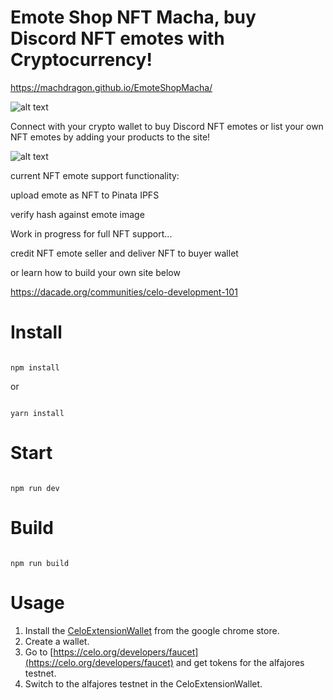 # Emote Shop NFT Macha, buy Discord NFT emotes with Cryptocurrency!

https://machdragon.github.io/EmoteShopMacha/

![alt text](https://i.imgur.com/bom1ybx.png)

Connect with your crypto wallet to buy Discord NFT emotes or list your own NFT emotes by adding your products to the site!

![alt text](https://i.imgur.com/06rVO2F.png)

current NFT emote support functionality:

upload emote as NFT to Pinata IPFS

verify hash against emote image

Work in progress for full NFT support...

credit NFT emote seller and deliver NFT to buyer wallet

or learn how to build your own site below

https://dacade.org/communities/celo-development-101

# Install

```

npm install

```

or 

```

yarn install

```

# Start

```

npm run dev

```

# Build

```

npm run build

```
# Usage
1. Install the [CeloExtensionWallet](https://chrome.google.com/webstore/detail/celoextensionwallet/kkilomkmpmkbdnfelcpgckmpcaemjcdh?hl=en) from the google chrome store.
2. Create a wallet.
3. Go to [https://celo.org/developers/faucet](https://celo.org/developers/faucet) and get tokens for the alfajores testnet.
4. Switch to the alfajores testnet in the CeloExtensionWallet.
